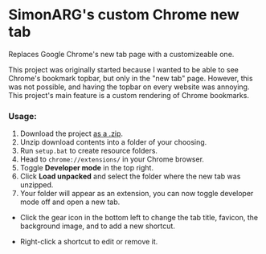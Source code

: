 # SimonARG's custom Chrome new tab
Replaces Google Chrome's new tab page with a customizeable one.

This project was originally started because I wanted to be able to see Chrome's bookmark topbar, but only in the "new tab" page. However, this was not possible, and having the topbar on every website was annoying. This project's main feature is a custom rendering of Chrome bookmarks.

### Usage:

1.  Download the project [as a .zip](https://github.com/SimonARG/chrome-newtab/archive/refs/heads/main.zip).
2. Unzip download contents into a folder of your choosing.
3. Run `setup.bat` to create resource folders.
4. Head to `chrome://extensions/` in your Chrome browser.
5. Toggle **Developer mode** in the top right.
6. Click **Load unpacked** and select the folder where the new tab was unzipped.
7. Your folder will appear as an extension, you can now toggle developer mode off and open a new tab.

- Click the gear icon in the bottom left to change the tab title, favicon, the background image, and to add a new shortcut.

- Right-click a shortcut to edit or remove it.